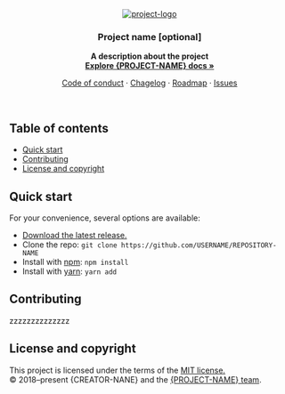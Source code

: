 <div align="center">
    <a href="http://example.com" title="project-logo">
        <img src="https://dummyimage.com/220x110/fff/28c87d.png&text=%7BLOGO%7D" alt="project-logo" />
    </a>
</div>
<h3 align="center">Project name [optional]</h3>
<p align="center"><strong>A description about the project<br>
    <a href="https://zzzz" rel="nofollow">Explore {PROJECT-NAME} docs »</strong></a>
</p>
<p align="center">
    <a href="CODE_OF_CONDUCT.md">Code of conduct</a>
    ·
    <a href="CHANGELOG.md">Chagelog</a>
    ·
    <a href="ROADMAP.md">Roadmap</a>
    ·
    <a href="issues">Issues</a>
</p>
<br>
<h2>Table of contents</h2>
<ul>
    <li><a href="#quick-start">Quick start</a></li>
    <li><a href="#contributing">Contributing</a></li>
    <li><a href="#license-and-copyright">License and copyright</a></li>
</ul>
<h2>Quick start</h2>
<p>For your convenience, several options are available:</p>
<ul>
    <li><a href="http://example.com">Download the latest release.</a></li>
    <li>Clone the repo: <code>git clone https://github.com/USERNAME/REPOSITORY-NAME</code></li>
    <li>Install with <a href="https://www.npmjs.com/" rel="nofollow">npm</a>: <code>npm install <package-name></code></li>
    <li>Install with <a href="https://yarnpkg.com/" rel="nofollow">yarn</a>: <code>yarn add <package-name></code></li>
</ul>
<h2>Contributing</h2>
<p>zzzzzzzzzzzzzz</p>
<h2>License and copyright</h2>
<p>This project is licensed under the terms of the <a href="LICENSE">MIT license.</a>
<br>
© 2018–present {CREATOR-NANE} and the <a href="TEAM.md">{PROJECT-NAME} team</a>.
</p>

